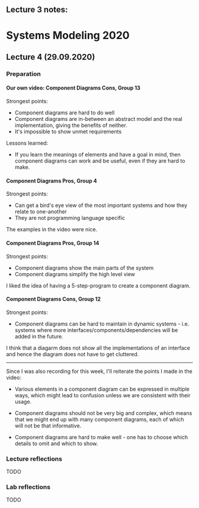 Lecture 3 notes: 
------------------------
# Systems Modeling 2020

## Lecture 4 (29.09.2020)

### Preparation

#### Our own video: Component Diagrams Cons, Group 13

Strongest points:
- Component diagrams are hard to do well
- Component diagrams are in-between an abstract model and the real implementation, giving the benefits of neither. 
- It's impossible to show unmet requirements

Lessons learned:
- If you learn the meanings of elements and have a goal in mind, then component diagrams can work and be useful, even if they are hard to make.

#### Component Diagrams Pros, Group 4

Strongest points:
- Can get a bird's eye view of the most important systems and how they relate to one-another
- They are not programming language specific

The examples in the video were nice.

#### Component Diagrams Pros, Group 14

Strongest points:
- Component diagrams show the main parts of the system
- Component diagrams simplify the high level view

I liked the idea of having a 5-step-program to create a component diagram.

#### Component Diagrams Cons, Group 12

Strongest points:
- Component diagrams can be hard to maintain in dynamic systems - i.e. systems where more interfaces/components/dependencies will be added in the future.

I think that a diagarm does not show all the implementations of an interface and hence the diagram does not have to get cluttered.

----

Since I was also recording for this week, I'll reiterate the points I made in the video:

- Various elements in a component diagram can be expressed in multiple ways, which might lead to confusion unless we are consistent with their usage.

- Component diagrams should not be very big and complex, which means that we might end up with many component diagrams, each of which will not be that informative.

- Component diagrams are hard to make well - one has to choose which details to omit and which to show.


### Lecture reflections
TODO

### Lab reflections
TODO
